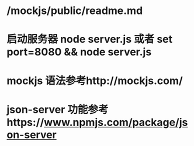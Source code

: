 # /mockjs/public/readme.md

# 启动服务器 node server.js 或者 set port=8080 && node server.js

# mockjs 语法参考http://mockjs.com/

# json-server 功能参考https://www.npmjs.com/package/json-server
